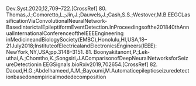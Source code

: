 Dev.Syst.2020,12,709–722.[CrossRef]
80. Thomas,J.;Comoretto,L.;Jin,J.;Dauwels,J.;Cash,S.S.;Westover,M.B.EEGCLassificationViaConvolutionalNeuralNetwork-
BasedInterictalEpileptiformEventDetection.InProceedingsofthe201840thAnnualInternationalConferenceoftheIEEEEngineering
inMedicineandBiologySociety(EMBC),Honolulu,HI,USA,18–21July2018;InstituteofElectricalandElectronicsEngineers(IEEE):
NewYork,NY,USA;pp.3148–3151.
81. Boonyakitanont,P.;Lek-uthai,A.;Chomtho,K.;Songsiri,J.AComparisonofDeepNeuralNetworksforSeizureDetectionin
EEGSignals.bioRxiv2019,702654.[CrossRef]
82. Daoud,H.G.;Abdelhameed,A.M.;Bayoumi,M.Automaticepilepticseizuredetectionbasedonempiricalmodedecomposition